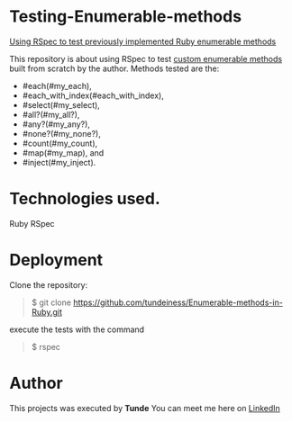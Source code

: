 # Testing-Enumerable-methods

[Using RSpec to test previously implemented Ruby enumerable methods](https://github.com/tundeiness/Enumerable-methods-in-Ruby)


This repository is about using RSpec to test [custom enumerable methods](https://github.com/tundeiness/Enumerable-methods-in-Ruby) built from
scratch by the author. Methods tested are the:
* #each(#my_each),
* #each_with_index(#each_with_index),
* #select(#my_select),
* #all?(#my_all?),
* #any?(#my_any?),
* #none?(#my_none?),
* #count(#my_count),
* #map(#my_map), and
* #inject(#my_inject).

# Technologies used.
  Ruby
  RSpec



# Deployment

Clone the repository:
> $ git clone https://github.com/tundeiness/Enumerable-methods-in-Ruby.git

execute the tests with the command
> $ rspec


# Author
This projects was executed by **Tunde**
You can meet me here on [LinkedIn](https://www.linkedin.com/in/tunde-oretade/)

